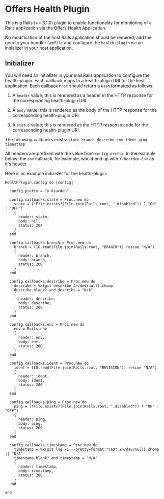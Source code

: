 # Offers Health Plugin

This is a Rails (>= 3.1.0) plugin to enable functionality for monitoring of a Rails application via the Offers Health Application.

No modification of the host Rails application should be required; add the gem to your bundler `Gemfile` and configure the `health-plugin` via an initializer in your host application.

## Initializer

You will need an initializer in your mail Rails application to configure the health-plugin.  Each callback maps to a health-plugin URI for the host application.  Each callback `Proc` should return a `Hash` formatted as follows:

1. A `header` value; this is rendered as a header in the HTTP response for the corresponding health-plugin URI.

2. A `body` value; this is rendered as the body of the HTTP response for the corresponding health-plugin URI.

3. A `status` value; this is rendered as the HTTP response code for the corresponding health-plugin URI.

The following callbacks exists: `state branch describe env ident ping timestamp`

All headers are prefixed with the value from `config.prefix`.  In the example below; the `env` callback, for example, would end up with `X-Rearden-Env` as it's header.

Here is an example initializer for the health-plugin:

    HealthPlugin.config do |config|

      config.prefix = "X-Rearden"

      config.callbacks.state = Proc.new do
        state = (!File.exists?(File.join(Rails.root, ".disabled")) ? "ON" : "OFF")
        {
          header: state,
          body: nil,
          status: 204
        }
      end

      config.callbacks.branch = Proc.new do
        branch = (IO.read(File.join(Rails.root, "BRANCH")) rescue "N/A")
        {
          header: branch,
          body: branch,
          status: 200
        }
      end

      config.callbacks.describe = Proc.new do
        describe = %x(git describe 2>/dev/null).chomp
        describe.blank? and describe = "N/A"
        {
          header: describe,
          body: describe,
          status: 200
        }
      end

      config.callbacks.env = Proc.new do
        env = Rails.env
        {
          header: env,
          body: env,
          status: 200
        }
      end

      config.callbacks.ident = Proc.new do
        ident = (IO.read(File.join(Rails.root, "REVISION")) rescue "N/A")
        {
          header: ident,
          body: ident,
          status: 200
        }
      end

      config.callbacks.ping = Proc.new do
        ping = (!File.exists?(File.join(Rails.root, ".disabled")) ? "ON" : "OFF")
        {
          header: ping,
          body: ping,
          status: 200
        }
      end

      config.callbacks.timestamp = Proc.new do
        timestamp = %x(git log -1 --pretty=format:"%aD" 2>/dev/null).chomp || "N/A"
        timestamp.blank? and timestamp = "N/A"
        {
          header: timestamp,
          body: timestamp,
          status: 200
        }
      end

    end
